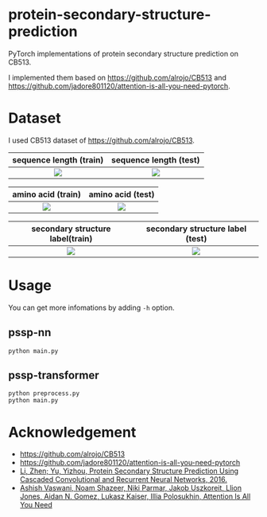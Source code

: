 # protein-secondary-structure-prediction

PyTorch implementations of protein secondary structure prediction on CB513.

I implemented them based on https://github.com/alrojo/CB513 and https://github.com/jadore801120/attention-is-all-you-need-pytorch.


# Dataset
I used CB513 dataset of https://github.com/alrojo/CB513.

|sequence length (train)|sequence length (test)|
|:-:|:-:|
|![](https://github.com/takatex/protein-secondary-structure-prediction/blob/master/pssp-data/seqlen_train.png)|![](https://github.com/takatex/protein-secondary-structure-prediction/blob/master/pssp-data/seqlen_test.png)|

|amino acid (train)|amino acid (test)|
|:-:|:-:|
|![](https://github.com/takatex/protein-secondary-structure-prediction/blob/master/pssp-data/amino_acid_train.png)|![](https://github.com/takatex/protein-secondary-structure-prediction/blob/master/pssp-data/amino_acid_test.png)|

|secondary structure label(train)|secondary structure label (test)|
|:-:|:-:|
|![](https://github.com/takatex/protein-secondary-structure-prediction/blob/master/pssp-data/secondary_structure_train.png)|![](https://github.com/takatex/protein-secondary-structure-prediction/blob/master/pssp-data/secondary_structure_test.png)|


# Usage
You can get more infomations by adding `-h` option.

## pssp-nn
```
python main.py
```

## pssp-transformer
```
python preprocess.py
python main.py
```


# Acknowledgement
- https://github.com/alrojo/CB513 
- https://github.com/jadore801120/attention-is-all-you-need-pytorch
- [Li, Zhen; Yu, Yizhou, Protein Secondary Structure Prediction Using Cascaded Convolutional and Recurrent Neural Networks, 2016.](https://arxiv.org/pdf/1604.07176.pdf)
- [Ashish Vaswani, Noam Shazeer, Niki Parmar, Jakob Uszkoreit, Llion Jones, Aidan N. Gomez, Lukasz Kaiser, Illia Polosukhin, Attention Is All You Need](https://arxiv.org/abs/1706.03762)
